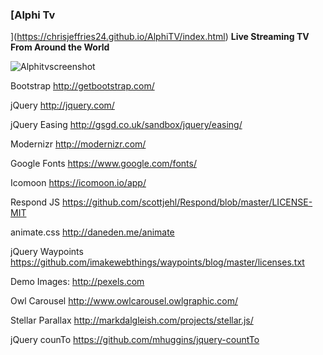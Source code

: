 ### [Alphi Tv
](https://chrisjeffries24.github.io/AlphiTV/index.html)
**Live Streaming TV 
From Around the World**

![Alphitvscreenshot](https://user-images.githubusercontent.com/6659864/54073291-afdb9e00-4285-11e9-8ce1-68ac3fc7944a.png)




Bootstrap
http://getbootstrap.com/

jQuery
http://jquery.com/

jQuery Easing
http://gsgd.co.uk/sandbox/jquery/easing/

Modernizr
http://modernizr.com/

Google Fonts
https://www.google.com/fonts/

Icomoon
https://icomoon.io/app/

Respond JS
https://github.com/scottjehl/Respond/blob/master/LICENSE-MIT

animate.css
http://daneden.me/animate

jQuery Waypoints
https://github.com/imakewebthings/waypoints/blog/master/licenses.txt

Demo Images:
http://pexels.com

Owl Carousel
http://www.owlcarousel.owlgraphic.com/

Stellar Parallax
http://markdalgleish.com/projects/stellar.js/

jQuery counTo
https://github.com/mhuggins/jquery-countTo
